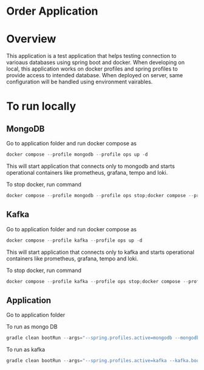 # Order Application

# Overview
This application is a test application that helps testing connection to varioaus databases using spring boot and docker. When developing on local, this application works on docker profiles and spring profiles to provide access to intended database. When deployed on server, same configuration will be handled using environment vairables.

# To run locally

## MongoDB

Go to application folder and run docker compose as

```powershell
docker compose --profile mongodb --profile ops up -d
```

This will start application that connects only to mongodb and starts operational containers like prometheus, grafana, tempo and loki.

To stop docker, run command

```powershell
docker compose --profile mongodb --profile ops stop;docker compose --profile mongodb --profile ops rm -v -f
```

## Kafka

Go to application folder and run docker compose as

```powershell
docker compose --profile kafka --profile ops up -d
```

This will start application that connects only to kafka and starts operational containers like prometheus, grafana, tempo and loki.

To stop docker, run command

```powershell
docker compose --profile kafka --profile ops stop;docker compose --profile kafka --profile ops rm -v -f
```

## Application

Go to application folder

To run as mongo DB

```powershell
gradle clean bootRun --args="--spring.profiles.active=mongodb --mongodb.host=localhost:27017"
```

To run as kafka 

```powershell
gradle clean bootRun --args="--spring.profiles.active=kafka --kafka.bootstrap-servers=localhost:9092,localhost:9093,localhost:9094"
```

